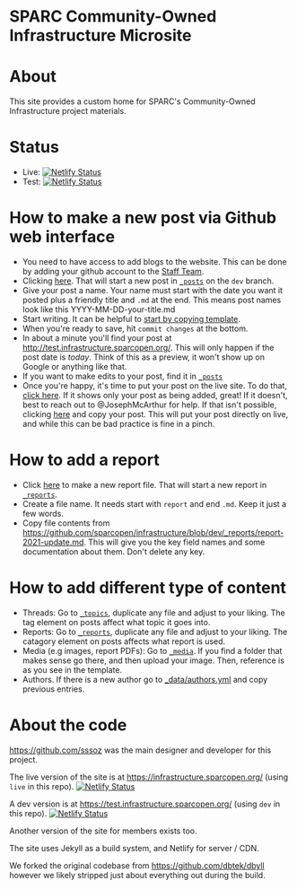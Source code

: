 SPARC Community-Owned Infrastructure Microsite
=====
# About

This site provides a custom home for SPARC's Community-Owned Infrastructure project materials.

# Status

* Live:  [![Netlify Status](https://api.netlify.com/api/v1/badges/547e2215-6ab1-4a29-84f1-ef0d8fa8b508/deploy-status)](https://app.netlify.com/sites/upbeat-swirles-009f3e/deploys)
* Test: [![Netlify Status](https://api.netlify.com/api/v1/badges/01cb4f7c-2d26-4eed-ba5b-70084a7ae9a6/deploy-status)](https://app.netlify.com/sites/keen-panini/deploys)

# How to make a new post via Github web interface

* You need to have access to add blogs to the website. This can be done by adding your github account to the [Staff Team](https://github.com/orgs/sparcopen/teams/staff/members).
* Clicking [here](https://github.com/sparcopen/infrastructure/new/dev/_posts). That will start a new post in [`_posts`](https://github.com/sparcopen/infrastructure/tree/dev/_posts) on the `dev` branch.
* Give your post a name. Your name must start with the date you want it posted plus a friendly title and `.md` at the end. This means post names look like this YYYY-MM-DD-your-title.md
* Start writing. It can be helpful to [start by copying template](https://github.com/sparcopen/infrastructure/edit/dev/_drafts/template.md).
* When you're ready to save, hit `commit changes` at the bottom.
* In about a minute you'll find your post at http://test.infrastructure.sparcopen.org/. This will only happen if the post date is *today*. Think of this as a preview, it won't show up on Google or anything like that.
* If you want to make edits to your post, find it in [`_posts`](https://github.com/sparcopen/infrastructure/tree/dev/_posts)
* Once you're happy, it's time to put your post on the live site. To do that, [click here](https://github.com/sparcopen/infrastructure/compare/dev?expand=1). If it shows only your post as being added, great! If it doesn't, best to reach out to @JosephMcArthur for help. If that isn't possible, clicking [here](https://github.com/sparcopen/infrastructure/new/live/_posts) and copy your post. This will put your post directly on live, and while this can be bad practice is fine in a pinch.

# How to add a report

* Click [here](https://github.com/sparcopen/infrastructure/new/dev/_reports) to make a new report file. That will start a new report in [`_reports`](https://github.com/sparcopen/infrastructure/tree/dev/_reports).
* Create a file name. It needs start with `report` and end `.md`. Keep it just a few words.
* Copy file contents from https://github.com/sparcopen/infrastructure/blob/dev/_reports/report-2021-update.md. This will give you the key field names and some documentation about them. Don't delete any key.


# How to add different type of content

* Threads: Go to [`_topics`](https://github.com/sparcopen/infrastructure/tree/dev/_topics), duplicate any file and adjust to your liking. The tag element on posts affect what topic it goes into.
* Reports: Go to [`_reports`](https://github.com/sparcopen/infrastructure/tree/dev/_reports), duplicate any file and adjust to your liking. The catagory element on posts affects what report is used.
* Media (e.g images, report PDFs): Go to [`_media`](https://github.com/sparcopen/infrastructure/tree/dev/media). If you find a folder that makes sense go there, and then upload your image. Then, reference is as you see in the template.
* Authors. If there is a new author go to [_data/authors.yml](https://github.com/sparcopen/infrastructure/blob/dev/_data/authors.yml) and copy previous entries.

# About the code

https://github.com/sssoz was the main designer and developer for this project.

The live version of the site is at https://infrastructure.sparcopen.org/ (using `live` in this repo). [![Netlify Status](https://api.netlify.com/api/v1/badges/547e2215-6ab1-4a29-84f1-ef0d8fa8b508/deploy-status)](https://app.netlify.com/sites/upbeat-swirles-009f3e/deploys)

A dev version is at https://test.infrastructure.sparcopen.org/ (using `dev` in this repo). [![Netlify Status](https://api.netlify.com/api/v1/badges/01cb4f7c-2d26-4eed-ba5b-70084a7ae9a6/deploy-status)](https://app.netlify.com/sites/keen-panini/deploys)

Another version of the site for members exists too.

The site uses Jekyll as a build system, and Netlify for server / CDN.

We forked the original codebase from https://github.com/dbtek/dbyll however we likely stripped just about everything out during the build.
